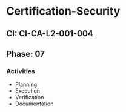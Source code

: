 # Certification-Security

## CI: CI-CA-L2-001-004
## Phase: 07

### Activities
- Planning
- Execution
- Verification
- Documentation
